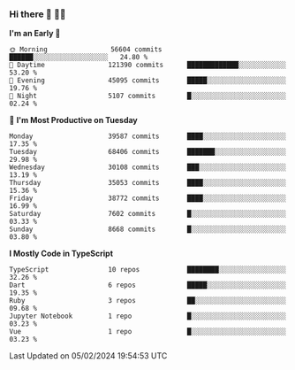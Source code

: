 ### Hi there 👋 🧑‍💻



<!--START_SECTION:waka-->
**I'm an Early 🐤** 

```text
🌞 Morning                56604 commits       ██████░░░░░░░░░░░░░░░░░░░   24.80 % 
🌆 Daytime                121390 commits      █████████████░░░░░░░░░░░░   53.20 % 
🌃 Evening                45095 commits       █████░░░░░░░░░░░░░░░░░░░░   19.76 % 
🌙 Night                  5107 commits        █░░░░░░░░░░░░░░░░░░░░░░░░   02.24 % 
```
📅 **I'm Most Productive on Tuesday** 

```text
Monday                   39587 commits       ████░░░░░░░░░░░░░░░░░░░░░   17.35 % 
Tuesday                  68406 commits       ███████░░░░░░░░░░░░░░░░░░   29.98 % 
Wednesday                30108 commits       ███░░░░░░░░░░░░░░░░░░░░░░   13.19 % 
Thursday                 35053 commits       ████░░░░░░░░░░░░░░░░░░░░░   15.36 % 
Friday                   38772 commits       ████░░░░░░░░░░░░░░░░░░░░░   16.99 % 
Saturday                 7602 commits        █░░░░░░░░░░░░░░░░░░░░░░░░   03.33 % 
Sunday                   8668 commits        █░░░░░░░░░░░░░░░░░░░░░░░░   03.80 % 
```


**I Mostly Code in TypeScript** 

```text
TypeScript               10 repos            ████████░░░░░░░░░░░░░░░░░   32.26 % 
Dart                     6 repos             █████░░░░░░░░░░░░░░░░░░░░   19.35 % 
Ruby                     3 repos             ██░░░░░░░░░░░░░░░░░░░░░░░   09.68 % 
Jupyter Notebook         1 repo              █░░░░░░░░░░░░░░░░░░░░░░░░   03.23 % 
Vue                      1 repo              █░░░░░░░░░░░░░░░░░░░░░░░░   03.23 % 
```




 Last Updated on 05/02/2024 19:54:53 UTC
<!--END_SECTION:waka-->


